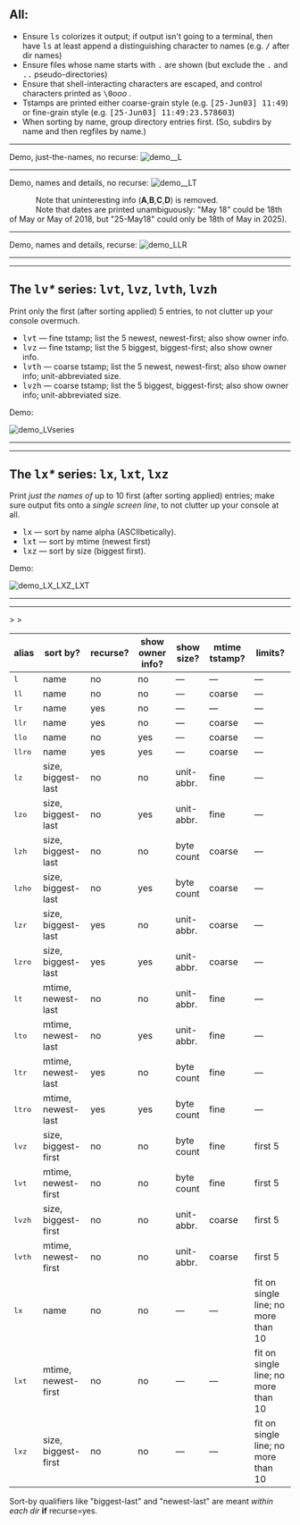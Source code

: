 <h2>All:</h2>
<ul>
  <li>Ensure <tt>ls</tt> colorizes it output; if output isn't going to a terminal, then have <tt>ls</tt> at least append a distinguishing character to names (e.g. <tt>/</tt> after dir names)</li>
  <li>Ensure files whose name starts with <tt>.</tt> are shown (but exclude the <tt>.</tt> and <tt>..</tt> pseudo-directories) </li>
  <li>Ensure that shell-interacting characters are escaped, and control characters printed as <tt>\0</tt><i>ooo</i> . </li>
  <li>Tstamps are printed either coarse-grain style (e.g. <tt>[25-Jun03] 11:49</tt>) or fine-grain style (e.g. <tt>[25-Jun03] 11:49:23.578603</tt>)</li>
  <li>When sorting by name, group directory entries first.  (So, subdirs by name and then regfiles by name.)</li>
</ul>




<hr/>

Demo, just-the-names, no recurse:
![demo__L](https://github.com/user-attachments/assets/9dfe133b-3861-4e5f-9d7e-1f65fc1a52f6)

<hr/>

Demo, names and details, no recurse:
![demo__LT](https://github.com/user-attachments/assets/dbaba505-604b-4f75-a8ea-4f28929a7d21)

 <div class="sidebar">
&nbsp;&nbsp;&nbsp;&nbsp;&nbsp;&nbsp;&nbsp;&nbsp;&nbsp;&nbsp;&nbsp;&nbsp;Note that uninteresting info (<b>A</b>,<b>B</b>,<b>C</b>,<b>D</b>) is removed.<br/>
&nbsp;&nbsp;&nbsp;&nbsp;&nbsp;&nbsp;&nbsp;&nbsp;&nbsp;&nbsp;&nbsp;&nbsp;Note that dates are printed unambiguously: "May 18" could be 18th of May or May of 2018, but "25-May18" could only be 18th of May in 2025).
</div>
  
<hr/>

Demo, names and details, recurse:
![demo_LLR](https://github.com/user-attachments/assets/3a214e57-4250-4095-993f-49c8075b7984)


<hr/><hr/>
<h2>The <tt>lv</tt><i>*</i> series: <tt>lvt</tt>, <tt>lvz</tt>, <tt>lvth</tt>, <tt>lvzh</tt> </h2>
Print only the first (after sorting applied) 5 entries, to not clutter up your console overmuch.
<ul>
  <li><tt>lvt</tt>&nbsp;&mdash;&nbsp;fine tstamp; list the 5 newest, newest-first; also show owner info.</li>  
  <li><tt>lvz</tt>&nbsp;&mdash;&nbsp;fine tstamp; list the 5 biggest, biggest-first; also show owner info.</li>
  <li><tt>lvth</tt>&nbsp;&mdash;&nbsp;coarse tstamp; list the 5 newest, newest-first; also show owner info; unit-abbreviated size.</li>
  <li><tt>lvzh</tt>&nbsp;&mdash;&nbsp;coarse tstamp; list the 5 biggest, biggest-first; also show owner info; unit-abbreviated size.</li>
</ul>
Demo:

![demo_LVseries](https://github.com/user-attachments/assets/5fc4db11-e768-4381-ac6d-1f869c8f82e6)


<hr/><hr/>
<h2>The <tt>lx</tt><i>*</i> series: <tt>lx</tt>, <tt>lxt</tt>, <tt>lxz</tt></h2>
Print <i>just the names of</i> up to 10 first (after sorting applied) entries; make sure output fits onto a <i>single screen line</i>, to not clutter up your console at all.
<ul>
  <li><tt>lx</tt>&nbsp;&mdash;&nbsp;sort by name alpha (ASCIIbetically).</li>  
  <li><tt>lxt</tt>&nbsp;&mdash;&nbsp;sort by mtime (newest first)</li>
  <li><tt>lxz</tt>&nbsp;&mdash;&nbsp;sort by size (biggest first).</li>
</ul>
Demo:

![demo_LX_LXZ_LXT](https://github.com/user-attachments/assets/45e9038a-64ba-45b3-96cb-186b9bcd2fff)


<hr/>
<hr/>

<table>
    <thead>
        <th>alias</th><th>sort by?</th><th>recurse?</th><th>show owner info?</th><th>show size?</th><th>mtime tstamp?</th><th>limits?</th>
   </thead>
  <tbody>
<tr><td><tt>l</tt></td><td>name</td><td>no</td><td>no</td><td>&mdash;</td><td>&mdash;</td><td>&mdash;</td></tr>
<tr><td><tt>ll</tt></td><td>name</td><td>no</td><td>no</td><td>&mdash;</td><td>coarse</td><td>&mdash;</td></tr>
    <!--            -->
<tr><td><tt>lr</tt></td><td>name</td><td>yes</td><td>no</td><td>&mdash;</td><td>&mdash;</td><td>&mdash;</td></tr>
<tr><td><tt>llr</tt></td><td>name</td><td>yes</td><td>no</td><td>&mdash;</td><td>coarse</td><td>&mdash;</td></tr>
<!--            -->
<tr><td><tt>llo</tt></td><td>name</td><td>no</td><td>yes</td><td>&mdash;</td><td>coarse</td><td>&mdash;</td></tr>
<tr><td><tt>llro</tt></td><td>name</td><td>yes</td><td>yes</td><td>&mdash;</td><td>coarse</td><td>&mdash;</td></tr>
    <!--            -->

<tr><td><tt>lz</tt></td><td>size, biggest-last</td><td>no</td><td>no</td><td>unit-abbr.</td><td>fine</td><td>&mdash;</td></tr>
<tr><td><tt>lzo</tt></td><td>size, biggest-last</td><td>no</td><td>yes</td><td>unit-abbr.</td><td>fine</td><td>&mdash;</td></tr>
    <!--            -->
<tr><td><tt>lzh</tt></td><td>size, biggest-last</td><td>no</td><td>no</td><td>byte count</td><td>coarse</td><td>&mdash;</td></tr>
<tr><td><tt>lzho</tt></td><td>size, biggest-last</td><td>no</td><td>yes</td><td>byte count</td><td>coarse</td><td>&mdash;</td></tr>
    <!--            -->
<tr><td><tt>lzr</tt></td><td>size, biggest-last</td><td>yes</td><td>no</td><td>unit-abbr.</td><td>coarse</td><td>&mdash;</td></tr>
<tr><td><tt>lzro</tt></td><td>size, biggest-last</td><td>yes</td><td>yes</td><td>unit-abbr.</td><td>coarse</td><td>&mdash;</td></tr>
    <!--            -->
<tr><td><tt>lt</tt></td><td>mtime, newest-last</td><td>no</td><td>no</td><td>unit-abbr.</td><td>fine</td><td>&mdash;</td></tr>
<tr><td><tt>lto</tt></td><td>mtime, newest-last</td><td>no</td><td>yes</td><td>unit-abbr.</td><td>fine</td><td>&mdash;</td></tr>
    <!--            -->
<tr><td><tt>ltr</tt></td><td>mtime, newest-last</td><td>yes</td><td>no</td><td>byte count</td><td>fine</td><td>&mdash;</td></tr>
<tr><td><tt>ltro</tt></td><td>mtime, newest-last</td><td>yes</td><td>yes</td><td>byte count</td><td>fine</td><td>&mdash;</td></tr>
<!--            -->
<tr><td><tt>lvz</tt></td><td>size, biggest-first</td><td>no</td><td>no</td><td>byte count</td><td>fine</td><td>first 5</td></tr>
<tr><td><tt>lvt</tt></td><td>mtime, newest-first</td><td>no</td><td>no</td><td>byte count</td><td>fine</td><td>first 5</td></tr>>
<tr><td><tt>lvzh</tt></td><td>size, biggest-first</td><td>no</td><td>no</td><td>unit-abbr.</td><td>coarse</td><td>first 5</td></tr>
<tr><td><tt>lvth</tt></td><td>mtime, newest-first</td><td>no</td><td>no</td><td>unit-abbr.</td><td>coarse</td><td>first 5</td></tr>>
<!--            -->
<tr><td><tt>lx</tt></td><td>name</td><td>no</td><td>no</td><td>&mdash;</td><td>&mdash;</td><td>fit on single line; no more than 10</td></tr>
<tr><td><tt>lxt</tt></td><td>mtime, newest-first</td><td>no</td><td>no</td><td>&mdash;</td><td>&mdash;</td><td>fit on single line; no more than 10</td></tr>
<tr><td><tt>lxz</tt></td><td>size, biggest-first</td><td>no</td><td>no</td><td>&mdash;</td><td>&mdash;</td><td>fit on single line; no more than 10</td></tr>
  </tbody>
</table>

Sort-by qualifiers like "biggest-last" and "newest-last" are meant <i>within each dir</i> <b>if</b> recurse=yes.
